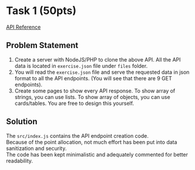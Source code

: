 # Task 1 (50pts)

[API Reference](https://rapidapi.com/justin-WFnsXH_t6/api/exercisedb/)

## Problem Statement

1. Create a server with NodeJS/PHP to clone the above API. All the API data is located in `exercise.json` file under `files` folder.
2. You will read the `exercise.json` file and serve the requested data in json format to all the API endpoints. (You will see that there are 9 GET endpoints).
3. Create some pages to show every API response. To show array of strings, you can use lists. To show array of objects, you can use cards/tables. You are free to design this yourself.

## Solution

The `src/index.js` contains the API endpoint creation code.\
Because of the point allocation, not much effort has been put into data sanitization and security.\
The code has been kept minimalistic and adequately commented for better readability.
